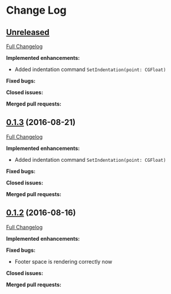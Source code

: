 # Change Log

## [Unreleased](https://github.com/Techprimate/TPPDF/tree/HEAD)
[Full Changelog](https://github.com/Techprimate/TPPDF/compare/0.1.2...HEAD)

**Implemented enhancements:**

- Added indentation command `SetIndentation(point: CGFloat)`

**Fixed bugs:**

**Closed issues:**

**Merged pull requests:**

## [0.1.3](https://github.com/Techprimate/TPPDF/tree/0.1.3) (2016-08-21)
[Full Changelog](https://github.com/Techprimate/TPPDF/compare/0.1.3...0.1.2)

**Implemented enhancements:**

- Added indentation command `SetIndentation(point: CGFloat)`

**Fixed bugs:**

**Closed issues:**

**Merged pull requests:**

## [0.1.2](https://github.com/Techprimate/TPPDF/tree/0.1.2) (2016-08-16)
[Full Changelog](https://github.com/Techprimate/TPPDF/compare/0.1.1...0.1.2)

**Implemented enhancements:**

**Fixed bugs:**

- Footer space is rendering correctly now

**Closed issues:**

**Merged pull requests:**